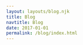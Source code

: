 ```yaml
---
layout: layouts/blog.njk
title: Blog
navtitle: Blog
date: 2017-01-01
permalink: /blog/index.html
---
```

